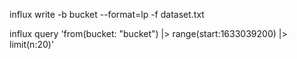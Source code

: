 influx write -b bucket --format=lp -f dataset.txt

influx query 'from(bucket: "bucket") |> range(start:1633039200) |> limit(n:20)'